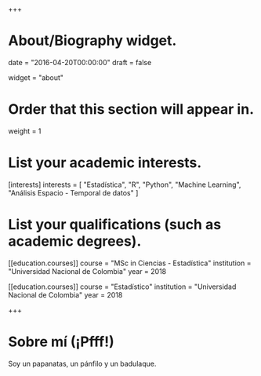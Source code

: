 +++
# About/Biography widget.

date = "2016-04-20T00:00:00"
draft = false

widget = "about"

# Order that this section will appear in.
weight = 1

# List your academic interests.
[interests]
  interests = [
    "Estadística",
    "R",
    "Python",
    "Machine Learning",
    "Análisis Espacio - Temporal de datos"
  ]

# List your qualifications (such as academic degrees).
[[education.courses]]
  course = "MSc in Ciencias - Estadística"
  institution = "Universidad Nacional de Colombia"
  year = 2018

[[education.courses]]
  course = "Estadístico"
  institution = "Universidad Nacional de Colombia"
  year = 2018
 
+++

# Sobre mí (¡Pfff!)

Soy un papanatas, un pánfilo y un badulaque.

